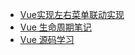 <!--
 * @Author: Rainy
 * @Github: https://github.com/Rain120
 * @Date: 2019-01-20 16:34:19
 * @LastEditTime: 2019-01-20 17:04:21
    -->
* <i class="profile-icon iconfont icon-note"></i>[Vue实现左右菜单联动实现](vue/cascade-menu.md)
* <i class="profile-icon iconfont icon-note"></i>[Vue 生命周期笔记](vue/vue-lifecycle/vue-lifecycle.md)
* <i class="profile-icon iconfont icon-note"></i>[Vue 源码学习](vue/code-review/code-review.md)


